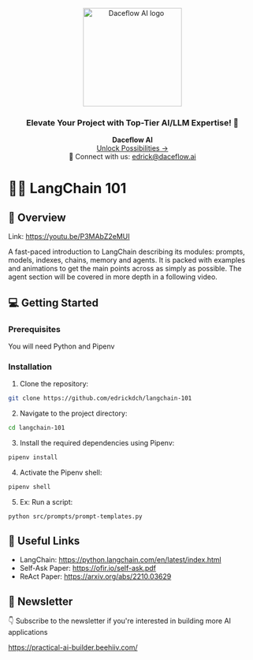 <p align="center">  
  <img href="daceflow.ai" src="https://github.com/edrickdch/chat-pdf/assets/36369935/1a88ae12-12a2-4407-831d-da9d5f60289a" alt="Daceflow AI logo" width="200"/>
</p>

<h3 align="center"> Elevate Your Project with Top-Tier AI/LLM Expertise! 🚀 </h3>

<p align="center">
  <b>Daceflow AI</b> <br>
  <a href="http://daceflow.ai">Unlock Possibilities →</a> <br>
  📧 Connect with us: <a href="mailto:edrick@daceflow.ai">edrick@daceflow.ai</a>
</p>

# 🦜🔗 LangChain 101

## 👷️ Overview

Link: https://youtu.be/P3MAbZ2eMUI

A fast-paced introduction to LangChain describing its modules: prompts, models, indexes, chains, memory and agents. It is packed with examples and animations to get the main points across as simply as possible. The agent section will be covered in more depth in a following video.

## 💻 Getting Started

### Prerequisites

You will need Python and Pipenv

### Installation

1. Clone the repository:

```bash
git clone https://github.com/edrickdch/langchain-101
```

2. Navigate to the project directory:

```bash
cd langchain-101
```

3. Install the required dependencies using Pipenv:

```bash
pipenv install
```

4. Activate the Pipenv shell:

```bash
pipenv shell
```

5. Ex: Run a script:

```bash
python src/prompts/prompt-templates.py
```


## 🔗 Useful Links

- LangChain: https://python.langchain.com/en/latest/index.html  
- Self-Ask Paper: https://ofir.io/self-ask.pdf 
- ReAct Paper: https://arxiv.org/abs/2210.03629 

## 💌 Newsletter

👇 Subscribe to the newsletter if you're interested in building more AI applications 

https://practical-ai-builder.beehiiv.com/
